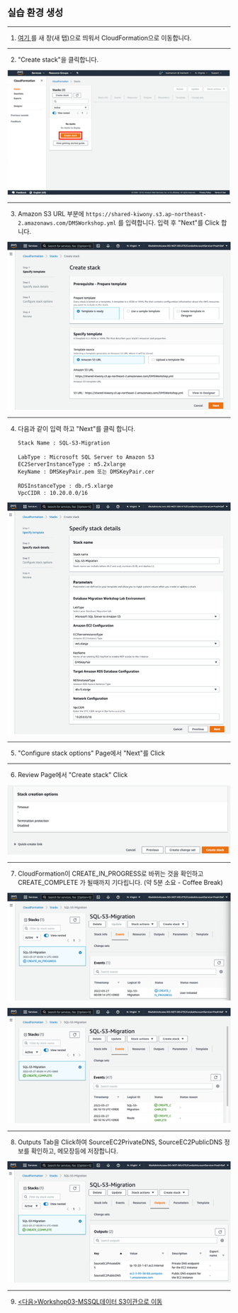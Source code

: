 ## 실습 환경 생성

---

1. [여기 ](https://console.aws.amazon.com/cloudformation/) 를 새 창(새 탭)으로 띄워서 CloudFormation으로 이동합니다.

---

2. "Create stack"을 클릭합니다.

![image-20220327000340197](images/image-20220327000340197.png)

---

3. Amazon S3 URL 부분에 `https://shared-kiwony.s3.ap-northeast-2.amazonaws.com/DMSWorkshop.yml` 를 입력합니다. 입력 후 "Next"를 Click 합니다.

![image-20220327000446102](images/image-20220327000446102.png)

---

4. 다음과 같이 입력 하고 "Next"를 클릭 합니다.

   ```
   Stack Name : SQL-S3-Migration
   
   LabType : Microsoft SQL Server to Amazon S3
   EC2ServerInstanceType : m5.2xlarge
   KeyName : DMSKeyPair.pem 또는 DMSKeyPair.cer
   
   RDSInstanceType : db.r5.xlarge
   VpcCIDR : 10.20.0.0/16
   ```

![image-20220327000747730](images/image-20220327000747730.png)

---

5. "Configure stack options" Page에서 "Next"를 Click

---

6. Review Page에서 "Create stack" Click

![image-20220416210008304](images/image-20220416210008304.png)

---

7. CloudFormation이 CREATE_IN_PROGRESS로 바뀌는 것을 확인하고 CREATE_COMPLETE 가 될때까지 기다립니다. (약 5분 소요 - Coffee Break)

![image-20220327001003195](images/image-20220327001003195.png)

![image-20220327001052426](images/image-20220327001052426.png)

---

8. Outputs Tab을 Click하여 SourceEC2PrivateDNS, SourceEC2PublicDNS 정보를 확인하고, 메모장등에 저장합니다.

![image-20220327001150938](images/image-20220327001150938.png)

---

9. [<다음>Workshop03-MSSQL데이터 S3이관으로 이동 ](./03r.md) 


















